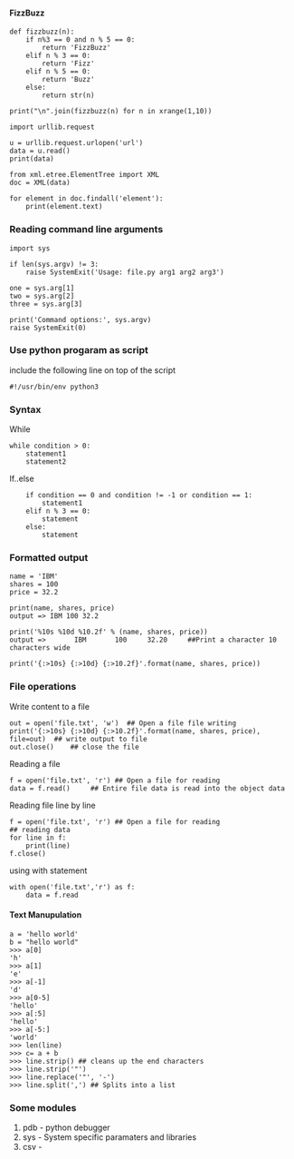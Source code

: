 #### FizzBuzz
```
def fizzbuzz(n):
    if n%3 == 0 and n % 5 == 0:
        return 'FizzBuzz'
    elif n % 3 == 0:
        return 'Fizz'
    elif n % 5 == 0:
        return 'Buzz'
    else:
        return str(n)
        
print("\n".join(fizzbuzz(n) for n in xrange(1,10))
```

```
import urllib.request

u = urllib.request.urlopen('url')
data = u.read()
print(data)
```

```
from xml.etree.ElementTree import XML
doc = XML(data)

for element in doc.findall('element'):
    print(element.text)
```

### Reading command line arguments
```
import sys

if len(sys.argv) != 3:
    raise SystemExit('Usage: file.py arg1 arg2 arg3')

one = sys.arg[1]
two = sys.arg[2]
three = sys.arg[3]

print('Command options:', sys.argv)
raise SystemExit(0)
```

### Use python progaram as script
include the following line on top of the script
```
#!/usr/bin/env python3
```

### Syntax
While
```
while condition > 0:
    statement1
    statement2
```

If..else
```
    if condition == 0 and condition != -1 or condition == 1:
        statement1
    elif n % 3 == 0:
        statement
    else:
        statement
```

### Formatted output
```
name = 'IBM'
shares = 100
price = 32.2

print(name, shares, price)
output => IBM 100 32.2

print('%10s %10d %10.2f' % (name, shares, price))
output =>       IBM       100     32.20     ##Print a character 10 characters wide

print('{:>10s} {:>10d} {:>10.2f}'.format(name, shares, price))
```

### File operations
Write content to a file
```
out = open('file.txt', 'w')  ## Open a file file writing
print('{:>10s} {:>10d} {:>10.2f}'.format(name, shares, price), file=out)  ## write output to file
out.close()    ## close the file
```
Reading a file
```
f = open('file.txt', 'r') ## Open a file for reading
data = f.read()     ## Entire file data is read into the object data
```

Reading file line by line
```
f = open('file.txt', 'r') ## Open a file for reading
## reading data
for line in f:
    print(line)
f.close()
```

using with statement
```
with open('file.txt','r') as f:
    data = f.read
```

#### Text Manupulation
```
a = 'hello world'
b = "hello world"
>>> a[0]
'h'
>>> a[1]
'e'
>>> a[-1]
'd'
>>> a[0-5]
'hello'
>>> a[:5]
'hello'
>>> a[-5:]
'world'
>>> len(line)
>>> c= a + b
>>> line.strip() ## cleans up the end characters
>>> line.strip('"')
>>> line.replace('"', '-')
>>> line.split(',') ## Splits into a list
```
### Some modules
1. pdb - python debugger
2. sys - System specific paramaters and libraries
2. csv - 
